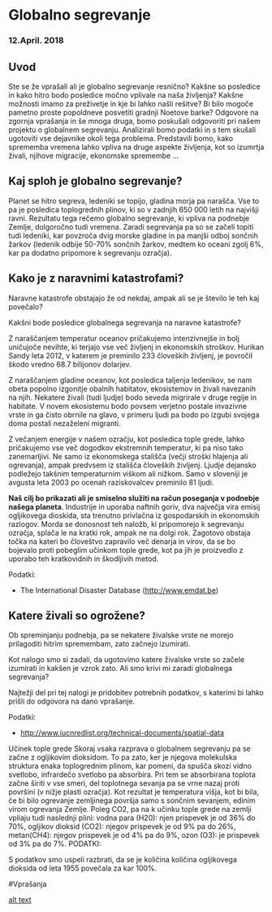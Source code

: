 # Globalno segrevanje

### 12.April. 2018

## Uvod

Ste se že vprašali ali je globalno segrevanje resnično? Kakšne so posledice in kako hitro bodo posledice močno vplivale na naša življenja? Kakšne možnosti imamo za preživetje in kje bi lahko našli rešitve? Bi bilo mogoče pametno proste popoldneve posvetiti gradnji Noetove barke? Odgovore na zgornja vprašanja in še mnoga druga, bomo poskušali odgovoriti pri našem projektu o globalnem segrevanju. Analizirali bomo podatki in s tem skušali ugotoviti vse dejavnike okoli tega problema. Predstavili bomo, kako sprememba vremena lahko vpliva na druge aspekte življenja, kot so izumrtja živali, njihove migracije, ekonomske spremembe ... 

## Kaj sploh je globalno segrevanje?
Planet se hitro segreva, ledeniki se topijo, gladina morja pa narašča. Vse to pa je posledica toplogrednih plinov, ki so v zadnjih 650 000 letih na najvišji ravni. Rezultatu tega rečemo globalno segrevanje, ki vpliva na podnebje Zemlje, dolgoročno tudi vremena. Zaradi segrevanja pa so se začeli topiti tudi ledeniki, kar povzroča dvig morske gladine in pa manjši odboj sončnih žarkov (ledenik odbije 50-70% sončnih žarkov, medtem ko oceani zgolj 6%, kar pa dodatno pripomore k segrevanju ozračja).

## Kako je z naravnimi katastrofami?
Naravne katastrofe obstajajo že od nekdaj, ampak ali se je število le teh kaj povečalo?

Kakšni bode posledice globalnega segrevanja na naravne katastrofe?

Z naraščanjem temperatur oceanov pričakujemo intenzivnejše in bolj uničujoče nevihte,  ki terjajo vse več življenj in ekonomskih stroškov. Hurikan Sandy leta 2012, v katerem je preminilo 233 človeških življenj, je povročil škodo vredno 68.7 bilijonov dolarjev. 

Z naraščanjem gladine oceanov, kot posledica taljenja ledenikov, se nam obeta popolno izgonitje obalnih habitatov, ekosistemov in živali navezanih na njih. Nekatere živali (tudi ljudje) bodo seveda migrirale v druge regije in habitate. V novem ekosistemu bodo povsem verjetno postale invazivne vrste in ga  čisto obrnile na glavo, v primeru ljudi pa bodo po izgubi svojega doma postali nezaželeni migranti.

Z večanjem energije v našem ozračju, kot posledica tople grede,  lahko pričakujemo vse več dogodkov ekstremnih temperatur, ki pa niso tako zanemarljivi. Ne samo iz ekonomskega stališča (večji stroški hlajenja ali ogrevanja), ampak predvsem iz stališča človeških življenj. Ljudje dejansko podležejo takšnim temperaturnim viškom ali nižkom. Samo v sloveniji je avgusta leta 2003 po ocenah raziskovalcev preminilo 81 ljudi.

**Naš cilj bo prikazati ali je smiselno služiti na račun poseganja v podnebje našega planeta**. Industrije in uporaba naftnih goriv, dva največja vira emisij ogljikovega dioskida, sta trenutno privlačna iz gospodarskih in ekonomskih razlogov.  Morda se donosnost teh naložb, ki pripomorejo k segrevanju ozračja,  splača le na kratki rok, ampak ne na dolgi rok. Zagotovo obstaja točka na kateri bo človeštvo zapravilo več denarja in virov, da se bo bojevalo proti pobeglim učinkom tople grede, kot pa jih je proizvedlo z uporabo teh kratkovidnih in škodljivih metod.


Podatki:
 - The International Disaster Database (http://www.emdat.be)

## Katere živali so ogrožene?
Ob spreminjanju podnebja, pa se nekatere živalske vrste ne morejo prilagoditi hitrim spremembam, zato začnejo izumirati. 

Kot nalogo smo si zadali, da ugotovimo katere živalske vrste so začele izumirati in kakšen je vzrok zato. Ali smo krivi mi zaradi globalnega segrevanja?

Najtežji del pri tej nalogi je pridobitev potrebnih podatkov, s katerimi bi lahko prišli do odgovora na dano vprašanje.

Podatki:
- http://www.iucnredlist.org/technical-documents/spatial-data

Učinek tople grede
Skoraj vsaka razprava o globalnem segrevanju pa se začne z ogljikovim dioksidom. To pa zato, ker je njegova molekulska struktura enaka toplogrednim plinom, kar pomeni, da spušča skozi vidno svetlobo, infrardečo svetlobo pa absorbira. Pri tem se absorbirana toplota začne širiti v vse smeri, del toplotnega sevanja pa se vrne nazaj proti površini (v nižje plasti ozračja). Kot rezultat je temperatura višja, kot bi bila, če bi bilo ogrevanje zemljinega površja samo s sončnim sevanjem, edinim virom ogrevanja Zemlje. Poleg CO2, pa na k učinku tople grede na zemlji vpliaju tudi naslednji plini:
vodna para (H20): njen prispevek je od 36% do 70%,
ogljikov dioksid (CO2): njegov prispevek je od 9% pa do 26%,
metan(CH4): njegov prispevek je od 4% pa do 9%,
ozon (O3): je prispevek od 3% pa do 7%.
PODATKI:

S podatkov smo uspeli razbrati, da se je količina količina ogljikovega dioksida od leta 1955 povečala za kar 100%.

#Vprašanja

[alt text](https://github.com/ld4234/PR18LDKSLTB/blob/master/visual/SloDeaths.png)
